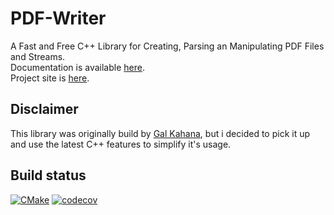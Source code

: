 # PDF-Writer

A Fast and Free C++ Library for Creating, Parsing an Manipulating PDF Files and Streams.   
Documentation is available [here](https://github.com/galkahana/PDF-Writer/wiki).   
Project site is [here](http://www.pdfhummus.com).   

## Disclaimer

This library was originally build by [Gal Kahana](https://github.com/galkahana), 
but i decided to pick it up and use the latest C++ features to simplify it's usage.

## Build status

[![CMake](https://github.com/feliwir/PDF-Writer/actions/workflows/cmake.yml/badge.svg)](https://github.com/feliwir/PDF-Writer/actions/workflows/cmake.yml)
[![codecov](https://codecov.io/gh/feliwir/pdfwriter/branch/master/graph/badge.svg?token=AIPJNC43PJ)](https://codecov.io/gh/feliwir/pdfwriter)

